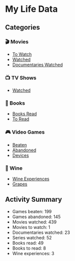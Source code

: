 # My Life Data

## Categories

### 🎬 Movies
- [To Watch](data/movies/movies_to_watch.csv)
- [Watched](data/movies/movies_watched.csv)
- [Documentaries Watched](data/documentaries/documentaries_watched.csv)

### 📺 TV Shows
- [Watched](data/tv-series/series_watched.csv)

### 📖 Books
- [Books Read](data/books/books_read.csv)
- [To Read](data/books/to_read.csv)

### 🎮 Video Games
- [Beaten](data/games/games_beaten.csv)
- [Abandoned](data/games/games_abandoned.csv)
- [Devices](data/games/devices.csv)

### 🍷 Wine
- [Wine Experiences](data/wine/wine_experiences.csv)
- [Grapes](data/wine/README.md)

## Activity Summary

<!-- activity-summary-start -->
- Games beaten: 199
- Games abandoned: 145
- Movies watched: 439
- Movies to watch: 1
- Documentaries watched: 23
- Series watched: 52
- Books read: 49
- Books to read: 8
- Wine experiences: 3
<!-- activity-summary-end -->
